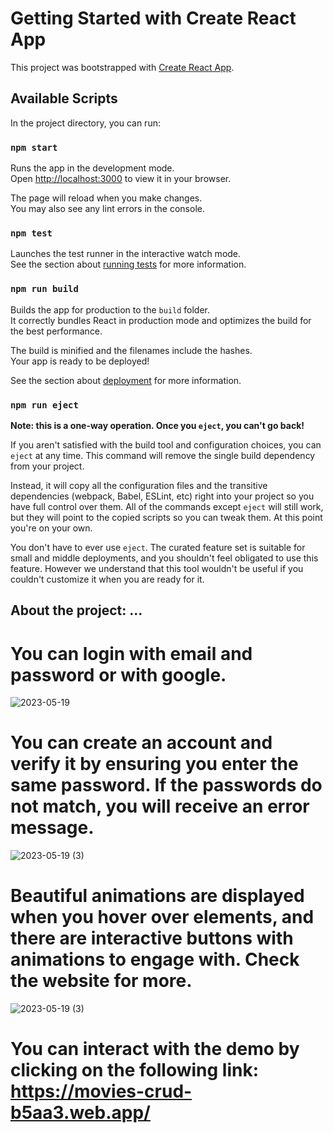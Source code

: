 # Getting Started with Create React App

This project was bootstrapped with [Create React App](https://github.com/facebook/create-react-app).

## Available Scripts

In the project directory, you can run:

### `npm start`

Runs the app in the development mode.\
Open [http://localhost:3000](http://localhost:3000) to view it in your browser.

The page will reload when you make changes.\
You may also see any lint errors in the console.

### `npm test`

Launches the test runner in the interactive watch mode.\
See the section about [running tests](https://facebook.github.io/create-react-app/docs/running-tests) for more information.

### `npm run build`

Builds the app for production to the `build` folder.\
It correctly bundles React in production mode and optimizes the build for the best performance.

The build is minified and the filenames include the hashes.\
Your app is ready to be deployed!

See the section about [deployment](https://facebook.github.io/create-react-app/docs/deployment) for more information.

### `npm run eject`

**Note: this is a one-way operation. Once you `eject`, you can't go back!**

If you aren't satisfied with the build tool and configuration choices, you can `eject` at any time. This command will remove the single build dependency from your project.

Instead, it will copy all the configuration files and the transitive dependencies (webpack, Babel, ESLint, etc) right into your project so you have full control over them. All of the commands except `eject` will still work, but they will point to the copied scripts so you can tweak them. At this point you're on your own.

You don't have to ever use `eject`. The curated feature set is suitable for small and middle deployments, and you shouldn't feel obligated to use this feature. However we understand that this tool wouldn't be useful if you couldn't customize it when you are ready for it.

## About the project: ...
# You can login with email and password or with google.
![2023-05-19](https://github.com/caiomelotec/movie-list-crud-with-React-and-Firebase/assets/74388750/8a9c17e1-3577-4a7e-b6a8-566a890d20c4)

# You can create an account and verify it by ensuring you enter the same password. If the passwords do not match, you will receive an error message.
![2023-05-19 (3)](https://github.com/caiomelotec/movie-list-crud-with-React-and-Firebase/assets/74388750/22ba50ae-98e9-484d-9be5-383d422792e5)

# Beautiful animations are displayed when you hover over elements, and there are interactive buttons with animations to engage with. Check the website for more.
![2023-05-19 (3)](https://github.com/caiomelotec/movie-list-crud-with-React-and-Firebase/assets/74388750/6f8da692-6c8a-4477-bbd4-01efabeee923)

# You can interact with the demo by clicking on the following link: https://movies-crud-b5aa3.web.app/
